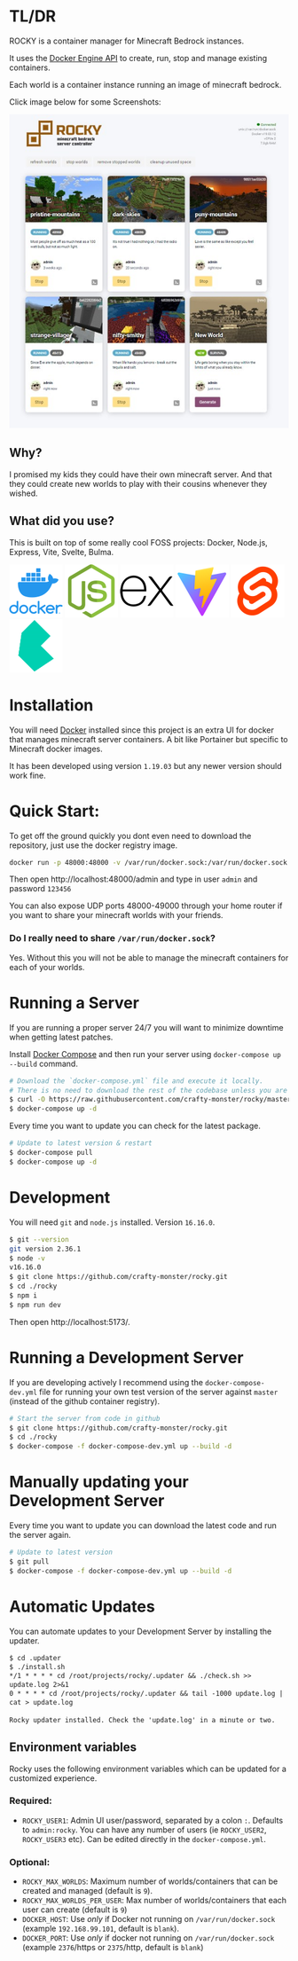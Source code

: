 # TL/DR

ROCKY is a container manager for Minecraft Bedrock instances.

It uses the [Docker Engine API](https://docs.docker.com/engine/api/v1.38/) to create, run, stop and manage existing containers.

Each world is a container instance running an image of minecraft bedrock.

Click image below for some Screenshots:

[![branding/thumbnail.lg.jpg](branding/thumbnail.lg.jpg)](https://github.com/crafty-monster/rocky/wiki/Screenshots)

## Why?

I promised my kids they could have their own minecraft server. And that they could create new worlds to play with their cousins whenever they wished.

##  What did you use?

This is built on top of some really cool FOSS projects: Docker, Node.js, Express, Vite, Svelte, Bulma.

![docker](branding/vendor/logo.docker.png)
![node.js](branding/vendor/logo.nodejs.png)
![express.js](branding/vendor/logo.express.png)
![vite.js](branding/vendor/logo.vite.png)
![svelte](branding/vendor/logo.svelte.png)
![bulma](branding/vendor/logo.bulma.png)

# Installation

You will need [Docker](https://docs.docker.com/get-docker/) installed since this project is an extra UI for docker that manages minecraft server containers. A bit like Portainer but specific to Minecraft docker images.

It has been developed using version `1.19.03` but any newer version should work fine.

# Quick Start:

To get off the ground quickly you dont even need to download the repository, just use the docker registry image.

```sh
docker run -p 48000:48000 -v /var/run/docker.sock:/var/run/docker.sock -e ROCKY_USER1=admin:123456 ghcr.io/crafty-monster/rocky
```

Then open http://localhost:48000/admin and type in user `admin` and password `123456`

You can also expose UDP ports 48000-49000 through your home router if you want to share your minecraft worlds with your friends.

### Do I really need to share `/var/run/docker.sock`?

Yes. Without this you will not be able to manage the minecraft containers for each of your worlds.

# Running a Server

If you are running a proper server 24/7 you will want to minimize downtime when getting latest patches. 

Install [Docker Compose](https://docs.docker.com/compose/install/) and then run your server using `docker-compose up --build` command.

```sh
# Download the `docker-compose.yml` file and execute it locally.
# There is no need to download the rest of the codebase unless you are developing.
$ curl -O https://raw.githubusercontent.com/crafty-monster/rocky/master/docker-compose.yml
$ docker-compose up -d
```

Every time you want to update you can check for the latest package.

```sh
# Update to latest version & restart
$ docker-compose pull
$ docker-compose up -d
```

# Development

You will need `git` and `node.js` installed. Version `16.16.0`.

```sh
$ git --version
git version 2.36.1
$ node -v
v16.16.0
$ git clone https://github.com/crafty-monster/rocky.git
$ cd ./rocky
$ npm i
$ npm run dev
```

Then open http://localhost:5173/.

# Running a Development Server

If you are developing actively I recommend using the `docker-compose-dev.yml` file for running your own test version of the server against `master` (instead of the github container registry).

```sh
# Start the server from code in github
$ git clone https://github.com/crafty-monster/rocky.git
$ cd ./rocky
$ docker-compose -f docker-compose-dev.yml up --build -d
```

# Manually updating your Development Server 

Every time you want to update you can download the latest code and run the server again.

```sh
# Update to latest version
$ git pull
$ docker-compose -f docker-compose-dev.yml up --build -d
```

# Automatic Updates

You can automate updates to your Development Server by installing the updater. 

```
$ cd .updater
$ ./install.sh
*/1 * * * * cd /root/projects/rocky/.updater && ./check.sh >> update.log 2>&1
0 * * * * cd /root/projects/rocky/.updater && tail -1000 update.log | cat > update.log

Rocky updater installed. Check the 'update.log' in a minute or two.
```

## Environment variables

Rocky uses the following environment variables which can be updated for a customized experience.

### Required:

- `ROCKY_USER1`: Admin UI user/password, separated by a colon `:`. Defaults to `admin:rocky`. You can have any number of users (ie `ROCKY_USER2`, `ROCKY_USER3` etc). Can be edited directly in the `docker-compose.yml`.

### Optional:

- `ROCKY_MAX_WORLDS`: Maximum number of worlds/containers that can be created and managed (default is `9`).
- `ROCKY_MAX_WORLDS_PER_USER`: Max number of worlds/containers that each user can create (default is `9`)
- `DOCKER_HOST`: Use *only* if Docker not running on `/var/run/docker.sock` (example `192.168.99.101`, default is `blank`).
- `DOCKER_PORT`: Use *only* if docker not running on `/var/run/docker.sock` (example `2376`/https or `2375`/http, default is `blank`)

